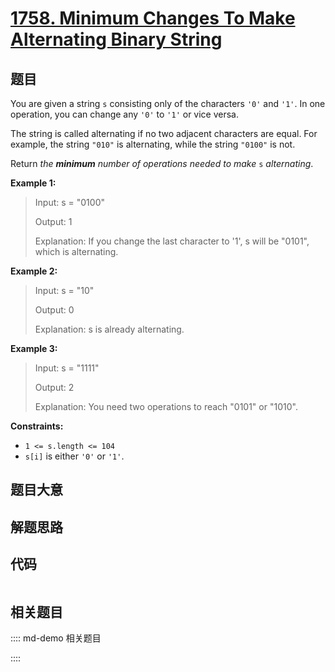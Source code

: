 # [1758. Minimum Changes To Make Alternating Binary String](https://leetcode.com/problems/minimum-changes-to-make-alternating-binary-string)

## 题目

You are given a string `s` consisting only of the characters `'0'` and `'1'`.
In one operation, you can change any `'0'` to `'1'` or vice versa.

The string is called alternating if no two adjacent characters are equal. For
example, the string `"010"` is alternating, while the string `"0100"` is not.

Return _the **minimum** number of operations needed to make_ `s`
_alternating_.



**Example 1:**

> Input: s = "0100"
> 
> Output: 1
> 
> Explanation: If you change the last character to '1', s will be "0101", which is alternating.

**Example 2:**

> Input: s = "10"
> 
> Output: 0
> 
> Explanation: s is already alternating.

**Example 3:**

> Input: s = "1111"
> 
> Output: 2
> 
> Explanation: You need two operations to reach "0101" or "1010".

**Constraints:**

  * `1 <= s.length <= 104`
  * `s[i]` is either `'0'` or `'1'`.


## 题目大意

## 解题思路

## 代码

```javascript

```

## 相关题目

:::: md-demo 相关题目

::::

